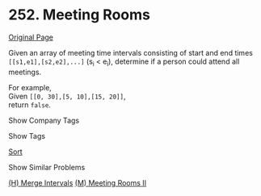# 252. Meeting Rooms

[Original Page](https://leetcode.com/problems/meeting-rooms/)

Given an array of meeting time intervals consisting of start and end times `[[s1,e1],[s2,e2],...]` (s<sub>i</sub> < e<sub>i</sub>), determine if a person could attend all meetings.

For example,  
Given `[[0, 30],[5, 10],[15, 20]]`,  
return `false`.

<div>

<div id="company_tags" class="btn btn-xs btn-warning">Show Company Tags</div>

<span class="hidebutton" style="display: none;">[Facebook](/company/facebook/)</span></div>

<div>

<div id="tags" class="btn btn-xs btn-warning">Show Tags</div>

<span class="hidebutton">[Sort](/tag/sort/)</span></div>

<div>

<div id="similar" class="btn btn-xs btn-warning">Show Similar Problems</div>

<span class="hidebutton">[(H) Merge Intervals](/problems/merge-intervals/) [(M) Meeting Rooms II](/problems/meeting-rooms-ii/)</span></div>